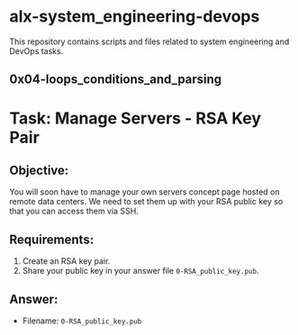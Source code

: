 # alx-system_engineering-devops

This repository contains scripts and files related to system engineering and DevOps tasks.

## 0x04-loops_conditions_and_parsing

# Task: Manage Servers - RSA Key Pair

## Objective:
You will soon have to manage your own servers concept page hosted on remote data centers. We need to set them up with your RSA public key so that you can access them via SSH.

## Requirements:
1. Create an RSA key pair.
2. Share your public key in your answer file `0-RSA_public_key.pub`.

## Answer:
- Filename: `0-RSA_public_key.pub`
